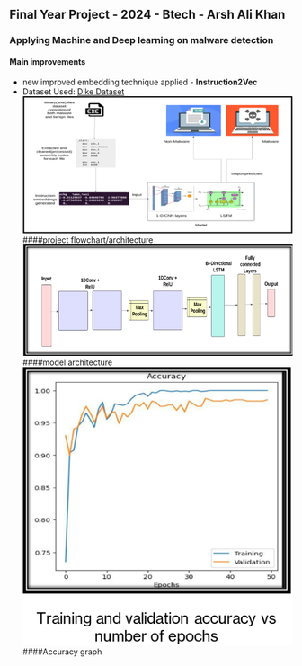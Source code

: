 ## Final Year Project - 2024 - Btech - Arsh Ali Khan
### Applying Machine and Deep learning on malware detection
#### Main improvements
- new improved embedding technique applied - **Instruction2Vec**
- Dataset Used: [Dike Dataset](https://github.com/iosifache/DikeDataset)
![project flowchart/architecture](https://raw.githubusercontent.com/arsh9873/Major_Project/main/architecture.png)
####project flowchart/architecture
![Model Architecture](https://raw.githubusercontent.com/arsh9873/Major_Project/main/model.png)
####model architecture
![Accuracy graph](https://raw.githubusercontent.com/arsh9873/Major_Project/main/graph.png)
####Accuracy graph

